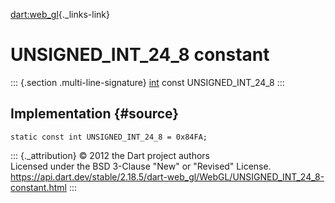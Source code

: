 [dart:web\_gl](../../dart-web_gl/dart-web_gl-library){._links-link}

UNSIGNED\_INT\_24\_8 constant
=============================

::: {.section .multi-line-signature}
[int](../../dart-core/int-class) const UNSIGNED\_INT\_24\_8
:::

Implementation {#source}
--------------

``` {.language-dart data-language="dart"}
static const int UNSIGNED_INT_24_8 = 0x84FA;
```

::: {._attribution}
© 2012 the Dart project authors\
Licensed under the BSD 3-Clause \"New\" or \"Revised\" License.\
<https://api.dart.dev/stable/2.18.5/dart-web_gl/WebGL/UNSIGNED_INT_24_8-constant.html>
:::
